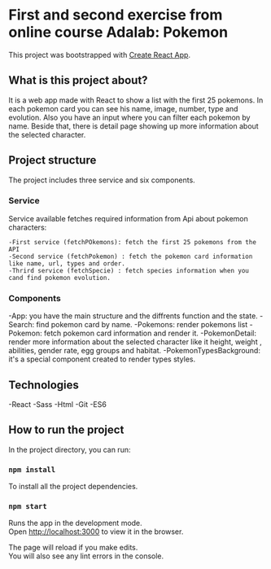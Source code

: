 # First and second exercise from online course Adalab: Pokemon

This project was bootstrapped with [Create React App](https://github.com/facebook/create-react-app).

## What is this project about?

It is a web app made with React to show a list with the first 25 pokemons. In each pokemon card you can see his name, image, number, type and evolution.
Also you have an input where you can filter each pokemon by name.
Beside that, there is detail page showing up more information about the selected character.


## Project structure

The project includes three service and six components.


### Service

Service available fetches required information from Api about pokemon characters:

    -First service (fetchPOkemons): fetch the first 25 pokemons from the API
    -Second service (fetchPokemon) : fetch the pokemon card information like name, url, types and order.
    -Thrird service (fetchSpecie) : fetch species information when you cand find pokemon evolution.

### Components

-App: you have the main structure and the diffrents function and the state.
-Search: find pokemon card by name.
-Pokemons: render pokemons list
-Pokemon: fetch pokemon card information and render it.
-PokemonDetail: render more information about the selected character like it height, weight , abilities, gender rate, egg groups and habitat.
-PokemonTypesBackground: it's a special component created to render types styles.

## Technologies

-React
-Sass
-Html
-Git
-ES6

## How to run the project

In the project directory, you can run:

### `npm install`

To install all the project dependencies.

### `npm start`

Runs the app in the development mode.<br>
Open [http://localhost:3000](http://localhost:3000) to view it in the browser.

The page will reload if you make edits.<br>
You will also see any lint errors in the console.

